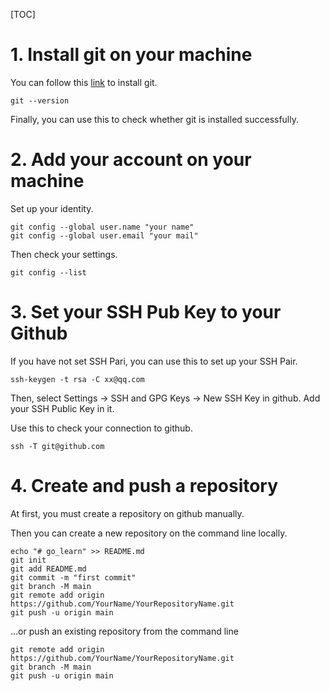 [TOC]

# 1. Install git on your machine
You can follow this [link](https://git-scm.com/download/) to install git.
```
git --version
```
Finally, you can use this to check whether git is installed successfully.

# 2. Add your account on your machine
Set up your identity.
```
git config --global user.name "your name"
git config --global user.email "your mail"
```
Then check your settings.
```
git config --list
```

# 3. Set your SSH Pub Key to your Github
If you have not set SSH Pari, you can use this to set up your SSH Pair.
```
ssh-keygen -t rsa -C xx@qq.com
```
Then, select Settings -> SSH and GPG Keys -> New SSH Key in github. Add your SSH Public Key in it.

Use this to check your connection to github.
```
ssh -T git@github.com
```

# 4. Create and push a repository 
At first, you must create a repository on github manually.

Then you can create a new repository on the command line locally.
```
echo "# go_learn" >> README.md  
git init  
git add README.md  
git commit -m "first commit"  
git branch -M main  
git remote add origin https://github.com/YourName/YourRepositoryName.git  
git push -u origin main  
```
  
…or push an existing repository from the command line
```
git remote add origin https://github.com/YourName/YourRepositoryName.git  
git branch -M main  
git push -u origin main  
```